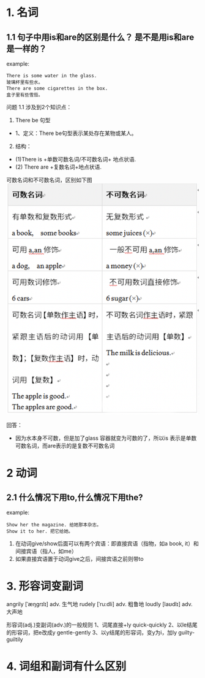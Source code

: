 # 1. 名词
## 1.1 句子中用is和are的区别是什么？ 是不是用is和are是一样的？

example:
```
There is some water in the glass.
玻璃杯里有些水。
There are some cigarettes in the box.
盒子里有些雪茄。
```
问题 1.1 涉及到2个知识点：
1.  There be 句型
- 1、定义：There be句型表示某处存在某物或某人。
2. 结构：
- (1)There is +单数可数名词/不可数名词+ 地点状语.
- (2) There are +复数名词+地点状语.

可数名词和不可数名词，区别如下图
![名词句型解释](../img/名词解析.png)

回答：
- 因为水本身不可数，但是加了glass 容器就变为可数的了，所以is 表示是单数可数名词，而are表示的是复数不可数名词


# 2 动词
## 2.1 什么情况下用to,什么情况下用the?
example:
```
Show her the magazine. 给她那本杂志。
Show it to her. 把它给她。
```
1. 在动词give/show后面可以有两个宾语：即直接宾语（指物，如a book, it）和间接宾语（指人，如me）
2. 如果直接宾语置于动词give之后，间接宾语之前则带to



# 3. 形容词变副词

angrily [ˈæŋɡrɪlɪ] adv. 生气地
rudely [ˈru:dli] adv. 粗鲁地
loudly [laʊdlɪ] adv. 大声地

形容词(adj.)变副词(adv.)的一般规则
1、词尾直接+ly quick-quickly
2、以le结尾的形容词，把e改成y gentle-gently
3、以y结尾的形容词，变y为i，加ly guilty-guiltily



# 4. 词组和副词有什么区别

